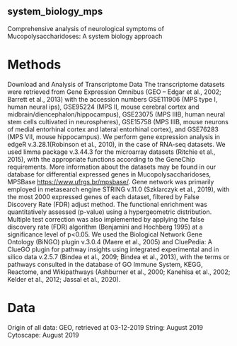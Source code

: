 ## system_biology_mps
Comprehensive analysis of neurological symptoms of Mucopolysaccharidoses: A system biology approach

# Methods
Download and Analysis of Transcriptome Data
The transcriptome datasets were retrieved from Gene Expression Omnibus (GEO – Edgar et al., 2002; Barrett et al., 2013) with the accession numbers GSE111906 (MPS type I, human neural ips), GSE95224 (MPS II, mouse cerebral cortex and midbrain/diencephalon/hippocampus), GSE23075 (MPS IIIB, human neural stem cells cultivated in neurospheres), GSE15758 (MPS IIIB, mouse neurons of medial entorhinal cortex and lateral entorhinal cortex), and GSE76283 (MPS VII, mouse hippocampus). 
We perform gene expression analysis in edgeR v.3.28.1(Robinson et al., 2010), in the case of RNA-seq datasets. We used limma package v.3.44.3 for the microarray datasets (Ritchie et al., 2015), with the appropriate functions according to the GeneChip requirements. More information about the datasets may be found in our database for differential expressed genes in Mucopolysaccharidoses,  MPSBase <https://www.ufrgs.br/mpsbase/>.
Gene network was primarily employed in metasearch engine STRING v.11.0 (Szklarczyk et al., 2019), with the most 2000 expressed genes of each dataset, filtered by False Discovery Rate (FDR) adjust method. 
The functional enrichment was quantitatively assessed (p-value) using a hypergeometric distribution. Multiple test correction was also implemented by applying the false discovery rate (FDR) algorithm (Benjamini and Hochberg 1995) at a significance level of p<0.05. We used the Biological Network Gene Ontology (BiNGO) plugin v.3.0.4 (Maere et al., 2005) and CluePedia: A ClueGO plugin for pathway insights using integrated experimental and in silico data v.2.5.7 (Bindea et al., 2009; Bindea et al., 2013), with the terms or pathways consulted in the database of GO Immune System, KEGG, Reactome, and Wikipathways (Ashburner et al., 2000; Kanehisa et al., 2002; Kelder et al., 2012; Jassal et al., 2020).

# Data
Origin of all data: GEO, retrieved at 03-12-2019
String: August 2019
Cytoscape: August 2019
